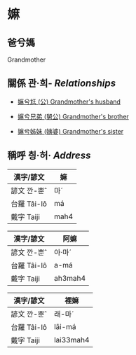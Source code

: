 # 嫲
## 爸兮媽
Grandmother

## 關係 관·희- _Relationships_

- [嫲兮尪 (公) Grandmother's husband](member8.md)

- [嫲兮兄弟 (舅公) Grandmother's brother](member31.md)

- [嫲兮姊妹 (姨婆) Grandmother's sister](member32.md)



## 稱呼 칑·허· _Address_

漢字/諺文 | 嫲
--- | ---
諺文 깐-뿐ˆ | 마ˊ
台羅 Tâi-lô | má
戴字 Taiji | mah4


漢字/諺文 | 阿嫲
--- | ---
諺文 깐-뿐ˆ | 아·마ˊ
台羅 Tâi-lô | a-má
戴字 Taiji | ah3mah4


漢字/諺文 | 裡嫲
--- | ---
諺文 깐-뿐ˆ | 래-마ˊ
台羅 Tâi-lô | lāi-má
戴字 Taiji | lai33mah4


